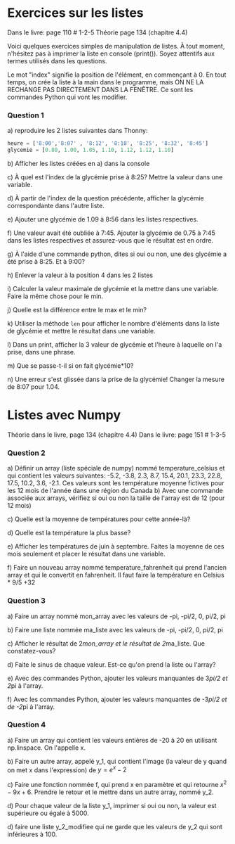 # Exercices sur les listes

Dans le livre: page 110 # 1-2-5
Théorie page 134 (chapitre 4.4)


Voici quelques exercices simples de manipulation de listes. À tout moment, n'hésitez pas à imprimer la liste en console (print()). Soyez attentifs aux termes utilisés dans les questions.

Le mot "index" signifie la position de l'élément, en commençant à 0. En tout temps, on crée la liste à la main dans le programme, mais ON NE LA RECHANGE PAS DIRECTEMENT DANS LA FENÊTRE. Ce sont les commandes Python qui vont les modifier.


### Question 1
a) reproduire les 2 listes suivantes dans Thonny:

```py
heure = ['8:00','8:07' , '8:12', '8:18', '8:25', '8:32', '8:45']
glycemie = [0.80, 1.00, 1.05, 1.10, 1.12, 1.12, 1.10]
```

b) Afficher les listes créées en a) dans la console

c) À quel est l'index de la glycémie prise à 8:25? Mettre la valeur dans une variable.

d) À partir de l'index de la question précédente, afficher la glycémie correspondante dans l'autre liste.

e) Ajouter une glycémie de 1.09 à 8:56 dans les listes respectives.

f) Une valeur avait été oubliée à 7:45. Ajouter la glycémie de 0.75 à 7:45 dans les listes respectives et assurez-vous que le résultat est en ordre.

g) À l'aide d'une commande python, dites si oui ou non, une des glycémie a été prise à 8:25. Et à 9:00?

h) Enlever la valeur à la position 4 dans les 2 listes 

i) Calculer la valeur maximale de glycémie et la mettre dans une variable. Faire la même chose pour le min.

j) Quelle est la différence entre le max et le min?

k) Utiliser la méthode `len` pour afficher le nombre d'éléments dans la liste de glycémie et mettre le résultat dans une variable.

l) Dans un print, afficher la 3 valeur de glycémie et l'heure à laquelle on l'a prise, dans une phrase.

m) Que se passe-t-il si on fait glycémie*10?

n) Une erreur s'est glissée dans la prise de la glycémie! Changer la mesure de 8:07 pour 1.04.



# Listes avec Numpy

Théorie dans le livre, page 134 (chapitre 4.4)
Dans le livre: page 151 # 1-3-5

### Question 2

a) Définir un array (liste spéciale de numpy) nommé temperature_celsius et qui contient les valeurs suivantes: -5.2,  -3.8,  2.3,  8.7,  15.4,  20.1,  23.3,  22.8,  17.5,  10.2,  3.6, -2.1. Ces valeurs sont les température moyenne fictives pour les 12 mois de l'année dans une région du Canada
b) Avec une commande associée aux arrays, vérifiez si oui ou non la taille de l'array est de 12 (pour 12 mois)

c) Quelle est la moyenne de températures pour cette année-là?

d) Quelle est la température la plus basse?

e) Afficher les températures de juin à septembre. Faites la moyenne de ces mois seulement et placer le résultat dans une variable.

f) Faire un nouveau array nommé temperature_fahrenheit qui prend l'ancien array et qui le convertit en fahrenheit. Il faut faire la température en Celsius * 9/5 +32 




### Question 3
a) Faire un array nommé mon_array avec les valeurs de -pi, -pi/2, 0, pi/2, pi

b) Faire une liste nommée ma_liste avec les valeurs de -pi, -pi/2, 0, pi/2, pi

c) Afficher le résultat de 2*mon_array et le résultat de 2*ma_liste. Que constatez-vous?

d) Faite le sinus de chaque valeur. Est-ce qu'on prend la liste ou l'array?

e) Avec des commandes Python, ajouter les valeurs manquantes de 3*pi/2 et 2*pi à l'array.

f) Avec les commandes Python, ajouter les valeurs manquantes de -3*pi/2 et de -2*pi à l'array.




### Question 4

a) Faire un array qui contient les valeurs entières de -20 à 20 en utilisant np.linspace. On l'appelle x.

b) Faire un autre array, appelé y_1, qui contient l'image (la valeur de y quand on met x dans l'expression) de $y = e^x -2$

c) Faire une fonction nommée f, qui prend x en paramètre et qui retourne $x^2-9x+6$. Prendre le retour et le mettre dans un autre array, nommé y_2.

d) Pour chaque valeur de la liste y_1, imprimer si oui ou non, la valeur est supérieure ou égale à 5000.

d) faire une liste y_2_modifiee qui ne garde que les valeurs de y_2 qui sont inférieures à 100.




